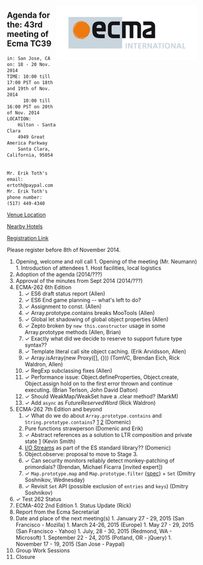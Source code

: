 <img src="../images/Ecma_RVB-003.jpg"
     align="right" alt="" />

## Agenda for the: 43rd meeting of Ecma TC39

    in: San Jose, CA
    on: 18 - 20 Nov. 2014
    TIME: 10:00 till 17:00 PST on 18th and 19th of Nov. 2014
          10:00 till 16:00 PST on 20th of Nov. 2014
    LOCATION:
        Hilton - Santa Clara
        4949 Great America Parkway
        Santa Clara, California, 95054


    Mr. Erik Toth's email: ertoth@paypal.com
    Mr. Erik Toth's phone number: (517) 449-4340

[Venue Location](https://www.google.com/maps/place/Hilton+Santa+Clara,+4949+Great+America+Pkwy,+Santa+Clara,+CA+95054/@37.402573,-121.976774,17z/data=!4m2!3m1!1s0x808fc9cedb6577cb:0xdcbbceebfc958cab)

[Nearby Hotels](https://www.google.com/maps/search/Hotels+Near+Hilton+Santa+Clara/@37.402573,-121.976774,15z/data=!3m1!4b1)

[Registration Link](https://ecma.doodle.com/4vzhs9yc9s3aywnp)

Please register before 8th of November 2014.

  1. Opening, welcome and roll call
    1. Opening of the meeting (Mr. Neumann)
    1. Introduction of attendees
    1. Host facilities, local logistics
  1. Adoption of the agenda (2014/???)
  1. Approval of the minutes from Sept 2014 (2014/???)
  1. ECMA-262 6th Edition
     1. ✓ ES6 draft status report (Allen)
     2. ✓ ES6 End game planning -- what's left to do?
     1. ✓ Assignment to const. (Allen)
     1. ✓ Array.prototype.contains breaks MooTools (Allen)
     1. ✓ Global let shadowing of global object properties (Allen)
     1. ✓ Zepto broken by `new this.constructor` usage in some Array.prototype methods (Allen, Brian)
     2. ✓ Exactly what did we decide to reserve to support future type syntax??
     1. ✓ Template literal call site object caching. (Erik Arvidsson, Allen)
     1. ✓ Array.isArray(new Proxy([], {})) (TomVC, Brendan Eich, Rick Waldron, Allen)
     2. ✓ RegExp subclassing fixes (Allen)
     1. ✓ Performance issue: Object.defineProperties, Object.create, Object.assign hold on to the first error thrown and continue executing. (Brian Terlson, John David Dalton)
     1. ✓ Should WeakMap/WeakSet have a .clear method? (MarkM)
     1. ✓ Add `async` as _FutureReservedWord_ (Rick Waldron)
  1. ECMA-262 7th Edition and beyond
     1. ✓ What do we do about `Array.prototype.contains` and `String.prototype.contains`? [1](https://esdiscuss.org/topic/having-a-non-enumerable-array-prototype-contains-may-not-be-web-compatible) [2](https://esdiscuss.org/topic/array-prototype-contains-solutions) (Domenic)
     1. Pure functions strawperson (Domenic and Erik)
     1. ✓ Abstract references as a solution to LTR composition and private state [1](https://github.com/zenparsing/es-abstract-refs) (Kevin Smith)
     1. [I/O Streams](https://streams.spec.whatwg.org/) as part of the ES standard library?? (Domenic)
     1. Object.observe: proposal to move to Stage 3.
     1. ✓ Can security monitors reliably detect monkey-patching of primordials? (Brendan, Michael Ficarra [invited expert])
     1. ✓ `Map.prototype.map` and `Map.prototype.filter` ([spec](https://gist.github.com/DmitrySoshnikov/a218700746b2d7a7d2c8)) + `Set` (Dmitry Soshnikov, Wednesday)
     1. ✓ Revisit `Set` API (possible exclusion of `entries` and `keys`) (Dmitry Soshnikov)
  1. ✓ Test 262 Status
  1. ECMA-402 2nd Edition
    1. Status Update (Rick)
  1. Report from the Ecma Secretariat
  1. Date and place of the next meeting(s)
    1. January 27 - 29, 2015 (San Francisco - Mozilla)
    1. March 24-26, 2015 (Europe)
    1. May 27 - 29, 2015 (San Francisco - Yahoo)
    1. July, 28 - 30, 2015 (Redmond, WA - Microsoft)
    1. September 22 - 24, 2015 (Potland, OR - jQuery)
    1. November 17 - 19, 2015 (San Jose - Paypal)
  1.  Group Work Sessions
  1.  Closure

